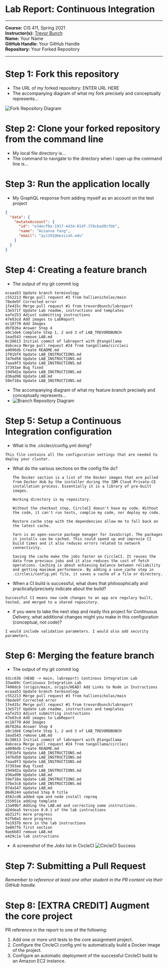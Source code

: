 # Lab Report: Continuous Integration
___
**Course:** CIS 411, Spring 2021  
**Instructor(s):** [Trevor Bunch](https://github.com/trevordbunch)  
**Name:** Your Name  
**GitHub Handle:** Your GitHub Handle  
**Repository:** Your Forked Repository  
___

# Step 1: Fork this repository
- The URL of my forked repository: ENTER URL HERE
- The accompanying diagram of what my fork precisely and conceptually represents...

![Fork Repository Diagram](/assets/ForkRepo.svg)

# Step 2: Clone your forked repository from the command line  
- My local file directory is...
- The command to navigate to the directory when I open up the command line is...

# Step 3: Run the application locally
- My GraphQL response from adding myself as an account on the test project
``` json
{
  "data": {
    "mutateAccount": {
      "id": "e34ecf0a-1917-4434-81df-378cbad9cfbb",
      "name": "Azianna Yang",
      "email": "ay1191@messiah.edu"
    }
  }
}
```

# Step 4: Creating a feature branch
- The output of my git commit log
```
ecaaa53 Update branch terminology
c552213 Merge pull request #3 from hallienicholas/main
78ede9f Corrected error
1fe415c Merge pull request #1 from trevordbunch/labreport
13e571f Update Lab readme, instructions and templates
eafe253 Adjust submitting instructions
47e83cd Add images to LabReport
ec18770 Add Images
dbf826a Answer Step 4
a9c1de6 Complete Step 1, 2 and 3 of LAB_TREVORDBUNCH
1ead543 remove LAB.md
8c38613 Initial commit of labreport with @tangollama
dabceca Merge pull request #24 from tangollama/circleci
a4096db Create README.md
2f01bf4 Update LAB_INSTRUCTIONS.md
347bd50 Update LAB_INSTRUCTIONS.md
7aaa9f3 Update LAB_INSTRUCTIONS.md
37393ae Bug fixed
1949d2a Update LAB_INSTRUCTIONS.md
d36ad90 Update LAB.md
59ef18a Update LAB_INSTRUCTIONS.md
```
- The accompanying diagram of what my feature branch precisely and conceptually represents...
- 
  ![Branch Repository Diagram](/assets/Branch_Relationship.svg)

# Step 5: Setup a Continuous Integration configuration
- What is the .circleci/config.yml doing?  
```
This file contains all the configuration settings that are needed to deploy your cluster.
```

- What do the various sections on the config file do?  
   ```
   The Docker section is a list of the Docker images that are pulled
   from Docker Hub by the installer during the IBM Cloud Private-CE
   installation process. Essentially it is a library of pre-built images.

   Working directory is my repository.

   Without the checkout step, CircleCI doesn't have my code. Without the code, it can't run tests, complie my code, nor deploy my code.

   Restore cache step with the dependencies allow me to fall back on the latest cache.

   Yarn is an open-source package manager for JavaScript. The packages it installs can be cached. This could speed up and improvie CI build times and it also reduces errors related to network connectivity.

   Saving the cache make the jobs faster on CircleCI. It reuses the data from previous jobs and it also reduces the cost of fetch operations. Caching is about achieving balance between reliability and getting maximum performance. By adding a save_cache step in .circleci/config.yml file, it saves a cache of a file or directory.

   ```

- When a CI build is successful, what does that philosophically and practically/precisely indicate about the build?  
 ```
 Successful CI means new code changes to an app are regulary built, tested, and merged to a shared repository.
 ```

- If you were to take the next step and ready this project for Continuous Delivery, what additional changes might you make in this configuration (conceptual, not code)?  

```
I would include validation parameters. I would also add security parameters.
```
   

# Step 6: Merging the feature branch
* The output of my git commit log
```
43cc63b (HEAD -> main, labreport) Continous Integration Lab
33ae69c Continuous Integration Lab
7490dcb (origin/main, origin/HEAD) Add Links to Node in Instructions
ecaaa53 Update branch terminology
c552213 Merge pull request #3 from hallienicholas/main
78ede9f Corrected error
1fe415c Merge pull request #1 from trevordbunch/labreport
13e571f Update Lab readme, instructions and templates
eafe253 Adjust submitting instructions
47e83cd Add images to LabReport
ec18770 Add Images
dbf826a Answer Step 4
a9c1de6 Complete Step 1, 2 and 3 of LAB_TREVORDBUNCH
1ead543 remove LAB.md
8c38613 Initial commit of labreport with @tangollama
dabceca Merge pull request #24 from tangollama/circleci
a4096db Create README.md
2f01bf4 Update LAB_INSTRUCTIONS.md
347bd50 Update LAB_INSTRUCTIONS.md
7aaa9f3 Update LAB_INSTRUCTIONS.md
37393ae Bug fixed
1949d2a Update LAB_INSTRUCTIONS.md
d36ad90 Update LAB.md
59ef18a Update LAB_INSTRUCTIONS.md
37be3c8 Update LAB_INSTRUCTIONS.md
97da547 Update LAB.md
0bd6244 updated Step 0 title
4562cd8 added npm and node install repreq
255051e adding template
13a09b7 Adding the LAB.md and correcting some instructions.
d2ddea5 Version 0.0.1 of the lab isntructions
ab312fc more progress
62fb0a5 more progress
fe1937b more in the lab instructions
3e807fb first section
9ae6b83 remove LAB.md
e429c1a lab instructions
```

* A screenshot of the _Jobs_ list in CircleCI
![CircleCI Success](/assets/circleci_success.png)

# Step 7: Submitting a Pull Request
_Remember to reference at least one other student in the PR content via their GitHub handle._



# Step 8: [EXTRA CREDIT] Augment the core project
PR reference in the report to one of the following:
1. Add one or more unit tests to the core assignment project. 
2. Configure the CircleCI config.yml to automatically build a Docker image of the project.
3. Configure an automatic deployment of the successful CircleCI build to an Amazon EC2 instance.
